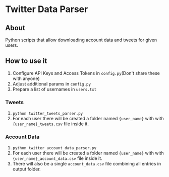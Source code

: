 # Twitter Data Parser

## About
Python scripts that allow downloading account data and tweets for given users.

## How to use it

1. Configure API Keys and Access Tokens in `config.py`(Don't share these with anyone)
2. Adjust additional params in `config.py`
3. Prepare a list of usernames in `users.txt`

### Tweets
1. `python twitter_tweets_parser.py`
2. For each user there will be created a folder named `{user_name}` with with `{user_name}_tweets.csv` file inside it.

### Account Data
1. `python twitter_account_data_parser.py`
2. For each user there will be created a folder named `{user_name}` with with `{user_name}_account_data.csv` file inside it.
3. There will also be a single `account_data.csv` file combining all entries in output folder.
